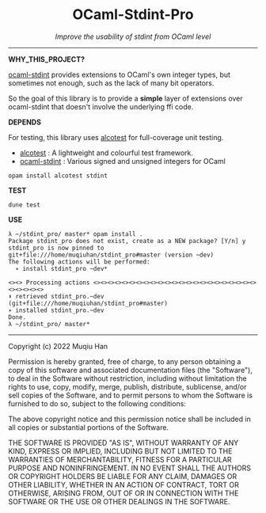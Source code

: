 <div align="center">

# OCaml-Stdint-Pro
*Improve the usability of stdint from OCaml level*

</div>

---

__WHY_THIS_PROJECT?__

[ocaml-stdint](https://github.com/andrenth/ocaml-stdint) provides extensions to OCaml's own integer types, but sometimes not enough, such as the lack of many bit operators.

So the goal of this library is to provide a __simple__ layer of extensions over ocaml-stdint that doesn't involve the underlying ffi code.

__DEPENDS__

For testing, this library uses [alcotest](https://github.com/mirage/alcotest) for full-coverage unit testing.

- [alcotest](https://github.com/mirage/alcotest) :  A lightweight and colourful test framework.
- [ocaml-stdint](https://github.com/andrenth/ocaml-stdint) :  Various signed and unsigned integers for OCaml 

```shell
opam install alcotest stdint
```

__TEST__
```shell
dune test
```

__USE__
```shell
λ ~/stdint_pro/ master* opam install .
Package stdint_pro does not exist, create as a NEW package? [Y/n] y
stdint_pro is now pinned to git+file:///home/muqiuhan/stdint_pro#master (version ~dev)
The following actions will be performed:
  ∗ install stdint_pro ~dev*

<><> Processing actions <><><><><><><><><><><><><><><><><><><><><><><><><><><><>
⬇ retrieved stdint_pro.~dev  (git+file:///home/muqiuhan/stdint_pro#master)
∗ installed stdint_pro.~dev
Done.
λ ~/stdint_pro/ master*
```

---

Copyright (c) 2022 Muqiu Han

Permission is hereby granted, free of charge, to any person obtaining a copy
of this software and associated documentation files (the "Software"), to deal
in the Software without restriction, including without limitation the rights
to use, copy, modify, merge, publish, distribute, sublicense, and/or sell
copies of the Software, and to permit persons to whom the Software is
furnished to do so, subject to the following conditions:

The above copyright notice and this permission notice shall be included in all
copies or substantial portions of the Software.

THE SOFTWARE IS PROVIDED "AS IS", WITHOUT WARRANTY OF ANY KIND,
EXPRESS OR IMPLIED, INCLUDING BUT NOT LIMITED TO THE WARRANTIES OF
MERCHANTABILITY, FITNESS FOR A PARTICULAR PURPOSE AND NONINFRINGEMENT.
IN NO EVENT SHALL THE AUTHORS OR COPYRIGHT HOLDERS BE LIABLE FOR ANY CLAIM,
DAMAGES OR OTHER LIABILITY, WHETHER IN AN ACTION OF CONTRACT, TORT OR
OTHERWISE, ARISING FROM, OUT OF OR IN CONNECTION WITH THE SOFTWARE OR THE USE
OR OTHER DEALINGS IN THE SOFTWARE.